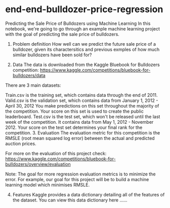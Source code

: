 # end-end-bulldozer-price-regression
Predicting the Sale Price of Bulldozers using Machine Learning
In this notebook, we're going to go through an example machine learning project with the goal of predicting the sale price of bulldozers.

1. Problem definition
How well can we predict the future sale price of a bulldozer, given its charactersitics and previous exmples of how much similar bulldozers have been sold for?

2. Data
The data is downloaded from the Kaggle Bluebook for Bulldozers competition: https://www.kaggle.com/competitions/bluebook-for-bulldozers/data

There are 3 main datasets:

Train.csv is the training set, which contains data through the end of 2011.
Valid.csv is the validation set, which contains data from January 1, 2012 - April 30, 2012 You make predictions on this set throughout the majority of the competition. Your score on this set is used to create the public leaderboard.
Test.csv is the test set, which won't be released until the last week of the competition. It contains data from May 1, 2012 - November 2012. Your score on the test set determines your final rank for the competition.
3. Evaluation
The evaluation metric for this competition is the RMSLE (root mean squared log error) between the actual and predicted auction prices.

For more on the evaluation of this project check: https://www.kaggle.com/competitions/bluebook-for-bulldozers/overview/evaluation

Note: The goal for more regression evaluation metrics is to minimize the error. For example, our goal for this project will be to build a machine learning model which minimises RMSLE.

4. Features
Kaggle provides a data dictionary detailing all of the features of the dataset. You can view this data dictionary here ......
